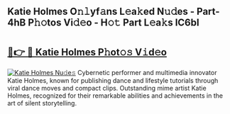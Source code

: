## Katie Holmes O𝚗𝚕yf𝚊ns L𝚎a𝚔ed N𝚞𝚍es - Part-4hB P𝚑𝚘tos Vi𝚍𝚎o - H𝚘𝚝 Part L𝚎a𝚔s IC6bI

# <h2><a href="http://kf5wsm.oniu.top/?m=Katie+Holmes">🔗👉 🔴 Katie Holmes P𝚑ot𝚘𝚜 V𝚒d𝚎o</a></h2>

[![Katie Holmes Nu𝚍e𝚜](https://i.imgur.com/0qMVB7G.gif)](http://kf5wsm.oniu.top/?m=Katie+Holmes)
Cybernetic performer and multimedia innovator Katie Holmes, known for publishing dance and lifestyle tutorials through viral dance moves and compact clips. Outstanding mime artist Katie Holmes, recognized for their remarkable abilities and achievements in the art of silent storytelling.  
